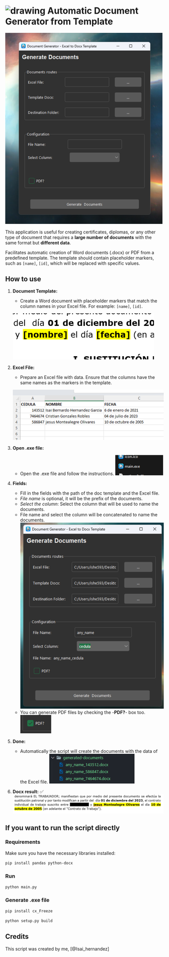 
# <img src="icon.ico" alt="drawing" width="30"/> Automatic Document Generator from Template

<img src="images/preview.png" alt="drawing" width="500"/>

This application is useful for creating certificates, diplomas, or any other type of document that requires a **large number of documents** with the same format but **different data**.

Facilitates  automatic creation of Word documents (.docx) or PDF from a predefined template. The template should contain placeholder markers, such as `[name]`, `[id]`, which will be replaced with specific values.

## How to use

1. **Document Template:**
   - Create a Word document with placeholder markers that match the column names in your Excel file. For example: `[name]`, `[id]`.
  
   ![Naming Convention](images/screenShot.png)

2. **Excel File:**
   - Prepare an Excel file with data. Ensure that the columns have the same names as the markers in the template.

    ![Excel File](images/screenShot2.png)

3. **Open .exe file:**
   - Open the .exe file and follow the instructions.
   ![Excel File](images/screenShot3.png)

4. **Fields:**
   - Fill in the fields with the path of the doc template and the Excel file.
   - *File name* is optional, it will be the prefix of the documents.
   - *Select the column*: Select the column that will be used to name the documents.
   - File name and select the column will be concatenated to name the documents.
    ![Excel File](images/preview_completed.png)
   - You can generate PDF files by checking the -**PDF?**- box too.
  ![Excel File](images/pdf.png)

5. **Done:**
   - Automatically the script will create the documents with the data of the Excel file.
   ![Excel File](images/screenShot5.png)
6. **Docx result:** :white_check_mark:
   ![Excel File](images/screenShot6.png)
  
## If you want to run the script directly

### Requirements

Make sure you have the necessary libraries installed:

```bash
pip install pandas python-docx
```

### Run

```bash
python main.py
```

### Generate .exe file

```bash
pip install cx_Freeze
```

```bash
python setup.py build
```

## Credits

This script was created by me, [@Isai_hernandez]
